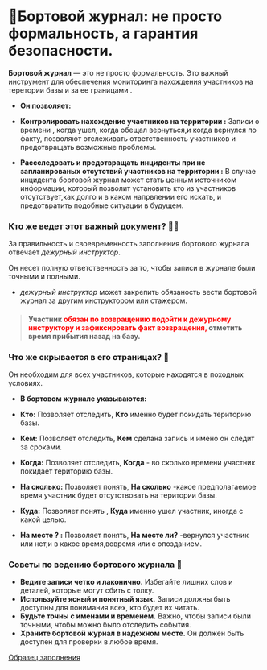 # 📝Бортовой журнал: не просто формальность, а гарантия безопасности.

**Бортовой журнал** — это не просто формальность. Это важный инструмент для обеспечения мониторинга нахождения участников на теретории базы и за ее границами . 

* **Он позволяет:**

* **Контролировать нахождение участников на территории :**
Записи о времени , когда ушел, когда обещал вернуться,и когда вернулся по факту, позволяют отслеживать ответственность участников и предотвращать возможные проблемы.

* **Рассследовать и предотвращать инциденты при не запланированых отсутствий участников на территории :** 
В случае инцидента бортовой журнал может стать ценным источником информации, который позволит установить кто из участников отсутствует,как долго и в каком напрвлении его искать, и предотвратить подобные ситуации в будущем.

### Кто же ведет этот важный документ? 🧑‍📝
За правильность и своевременность заполнения бортового журнала отвечает *дежурный инструктор*.

Он несет полную ответственность за то, чтобы записи в журнале были точными и полными.

* *дежурный инструктор* может закрепить обязаность вести бортовой журнал за другим инструктором или стажером.

>  #### **Участник** <span style="color: red;">обязан по возвращению подойти к дежурному инструктору и зафиксировать факт возвращения,</span>  отметить время прибытия назад на базу.

### Что же скрывается в его страницах? 📖

Он необходим для всех участников, которые находятся в походных условиях.

* **В бортовом журнале указываются:**

* **Кто:** Позволяет отследить, **Кто** именно будет покидать територию базы.
* **Кем:** Позволяет отследить, **Кем** сделана запись и имено он следит за сроками.
* **Когда:** Позволяет отследить, **Когда** - во сколько времени участник  покидает територию базы.
* **На сколько:** Позволяет понять, **На сколько** -какое предполагаемое время участник будет отсутствовать на  територии базы.
* **Куда:** Позволяет понять , **Куда** именно ушел участник, иногда с какой целью.
* **На месте ? :** Позволяет понять, **На месте ли?** -вернулся участник или нет,и в какое время,вовремя или с опозданием.

### Советы по ведению бортового журнала 📇
* **Ведите записи четко и лаконично.** Избегайте лишних слов и деталей, которые могут сбить с толку.
* **Используйте ясный и понятный язык.** Записи должны быть доступны для понимания всех, кто будет их читать.
* **Будьте точны с именами и временем.** Важно, чтобы записи были точными, чтобы можно было отследить события.
* **Храните бортовой журнал в надежном месте.** Он должен быть доступен для проверки в любое время.

[Образец заполнения ](https://github.com/salambelgord/Bortik/blob/main/src/file/photo_2025-03-16_20-22-28.jpg)
